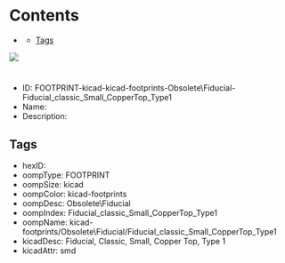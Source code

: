 



Contents
========

* [](#)
	* [Tags](#tags)
  
![][im]
# 

- ID: FOOTPRINT-kicad-kicad-footprints-Obsolete\Fiducial-Fiducial_classic_Small_CopperTop_Type1
- Name: 
- Description: 

## Tags

- hexID: 
- oompType: FOOTPRINT
- oompSize: kicad
- oompColor: kicad-footprints
- oompDesc: Obsolete\Fiducial
- oompIndex: Fiducial_classic_Small_CopperTop_Type1
- oompName: kicad-footprints/Obsolete\Fiducial/Fiducial_classic_Small_CopperTop_Type1
- kicadDesc: Fiducial, Classic, Small, Copper Top, Type 1
- kicadAttr: smd



[im]: image.png
